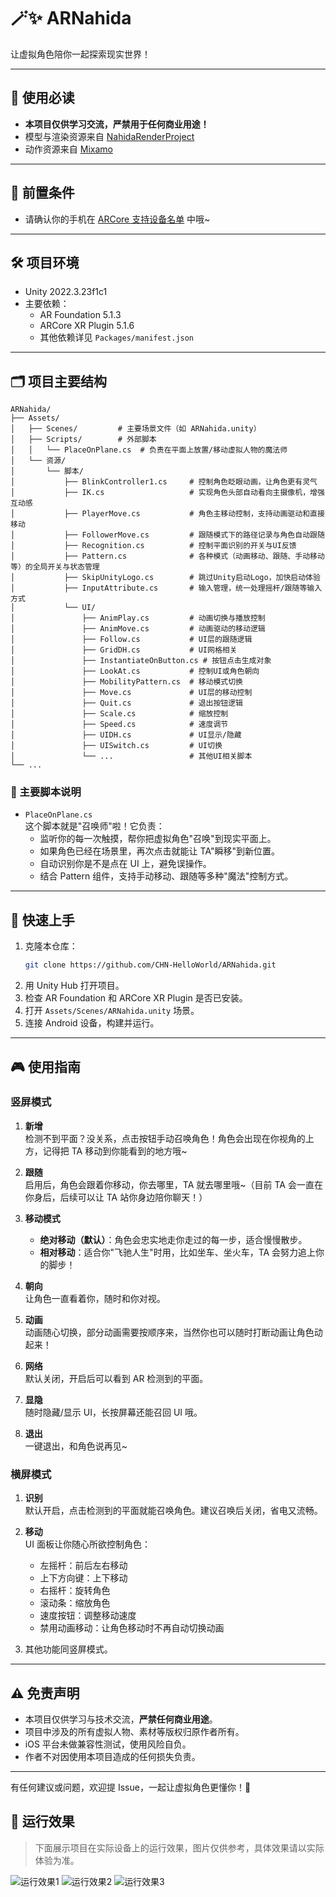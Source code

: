 # 🪄✨ ARNahida

让虚拟角色陪你一起探索现实世界！

---

## 📢 使用必读

- **本项目仅供学习交流，严禁用于任何商业用途！**
- 模型与渲染资源来自 [NahidaRenderProject](https://github.com/kaze-mio/NahidaRenderProject)
- 动作资源来自 [Mixamo](https://www.mixamo.com/#/)

---

## 📱 前置条件

- 请确认你的手机在 [ARCore 支持设备名单](https://developers.google.cn/ar/devices?hl=zh-cn#android_china) 中哦~

---

## 🛠️ 项目环境

- Unity 2022.3.23f1c1
- 主要依赖：
  - AR Foundation 5.1.3
  - ARCore XR Plugin 5.1.6
  - 其他依赖详见 `Packages/manifest.json`

---

## 🗂️ 项目主要结构

```
ARNahida/
├── Assets/
│   ├── Scenes/         # 主要场景文件（如 ARNahida.unity）
│   ├── Scripts/        # 外部脚本
│   │   └── PlaceOnPlane.cs  # 负责在平面上放置/移动虚拟人物的魔法师
│   └── 资源/
│       └── 脚本/
│           ├── BlinkController1.cs     # 控制角色眨眼动画，让角色更有灵气
│           ├── IK.cs                   # 实现角色头部自动看向主摄像机，增强互动感
│           ├── PlayerMove.cs           # 角色主移动控制，支持动画驱动和直接移动
│           ├── FollowerMove.cs         # 跟随模式下的路径记录与角色自动跟随
│           ├── Recognition.cs          # 控制平面识别的开关与UI反馈
│           ├── Pattern.cs              # 各种模式（动画移动、跟随、手动移动等）的全局开关与状态管理
│           ├── SkipUnityLogo.cs        # 跳过Unity启动Logo，加快启动体验
│           ├── InputAttribute.cs       # 输入管理，统一处理摇杆/跟随等输入方式
│           └── UI/
│               ├── AnimPlay.cs         # 动画切换与播放控制
│               ├── AnimMove.cs         # 动画驱动的移动逻辑
│               ├── Follow.cs           # UI层的跟随逻辑
│               ├── GridDH.cs           # UI网格相关
│               ├── InstantiateOnButton.cs # 按钮点击生成对象
│               ├── LookAt.cs           # 控制UI或角色朝向
│               ├── MobilityPattern.cs  # 移动模式切换
│               ├── Move.cs             # UI层的移动控制
│               ├── Quit.cs             # 退出按钮逻辑
│               ├── Scale.cs            # 缩放控制
│               ├── Speed.cs            # 速度调节
│               ├── UIDH.cs             # UI显示/隐藏
│               ├── UISwitch.cs         # UI切换
│               └── ...                 # 其他UI相关脚本
└── ...
```

### 📝 主要脚本说明

- `PlaceOnPlane.cs`  
  这个脚本就是"召唤师"啦！它负责：
  - 监听你的每一次触摸，帮你把虚拟角色"召唤"到现实平面上。
  - 如果角色已经在场景里，再次点击就能让 TA"瞬移"到新位置。
  - 自动识别你是不是点在 UI 上，避免误操作。
  - 结合 Pattern 组件，支持手动移动、跟随等多种"魔法"控制方式。

---

## 🚀 快速上手

1. 克隆本仓库：
   ```bash
   git clone https://github.com/CHN-HelloWorld/ARNahida.git
   ```
2. 用 Unity Hub 打开项目。
3. 检查 AR Foundation 和 ARCore XR Plugin 是否已安装。
4. 打开 `Assets/Scenes/ARNahida.unity` 场景。
5. 连接 Android 设备，构建并运行。

---

## 🎮 使用指南

### 竖屏模式

1. **新增**  
   检测不到平面？没关系，点击按钮手动召唤角色！角色会出现在你视角的上方，记得把 TA 移动到你能看到的地方哦~

2. **跟随**  
   启用后，角色会跟着你移动，你去哪里，TA 就去哪里哦~（目前 TA 会一直在你身后，后续可以让 TA 站你身边陪你聊天！）

3. **移动模式**

   - **绝对移动（默认）**：角色会忠实地走你走过的每一步，适合慢慢散步。
   - **相对移动**：适合你"飞驰人生"时用，比如坐车、坐火车，TA 会努力追上你的脚步！

4. **朝向**  
   让角色一直看着你，随时和你对视。

5. **动画**  
   动画随心切换，部分动画需要按顺序来，当然你也可以随时打断动画让角色动起来！

6. **网络**  
   默认关闭，开启后可以看到 AR 检测到的平面。

7. **显隐**  
   随时隐藏/显示 UI，长按屏幕还能召回 UI 哦。

8. **退出**  
   一键退出，和角色说再见~

### 横屏模式

1. **识别**  
   默认开启，点击检测到的平面就能召唤角色。建议召唤后关闭，省电又流畅。

2. **移动**  
   UI 面板让你随心所欲控制角色：

   - 左摇杆：前后左右移动
   - 上下方向键：上下移动
   - 右摇杆：旋转角色
   - 滚动条：缩放角色
   - 速度按钮：调整移动速度
   - 禁用动画移动：让角色移动时不再自动切换动画

3. 其他功能同竖屏模式。

---

## ⚠️ 免责声明

- 本项目仅供学习与技术交流，**严禁任何商业用途**。
- 项目中涉及的所有虚拟人物、素材等版权归原作者所有。
- iOS 平台未做兼容性测试，使用风险自负。
- 作者不对因使用本项目造成的任何损失负责。

---

有任何建议或问题，欢迎提 Issue，一起让虚拟角色更懂你！🤗

## 📸 运行效果

> 下面展示项目在实际设备上的运行效果，图片仅供参考，具体效果请以实际体验为准。

![运行效果1](your_image_link_1.png)
![运行效果2](your_image_link_2.png)
![运行效果3](your_image_link_3.png)
